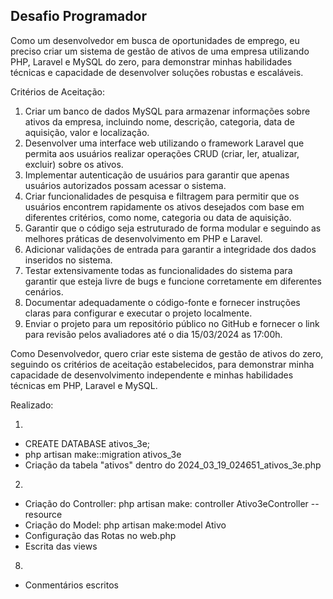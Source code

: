 ## Desafio Programador

Como um desenvolvedor em busca de oportunidades de emprego, eu preciso criar um sistema
de gestão de ativos de uma empresa utilizando PHP, Laravel e MySQL do zero, para
demonstrar minhas habilidades técnicas e capacidade de desenvolver soluções robustas e
escaláveis.

Critérios de Aceitação:
1. Criar um banco de dados MySQL para armazenar informações sobre ativos da
empresa, incluindo nome, descrição, categoria, data de aquisição, valor e localização.
2. Desenvolver uma interface web utilizando o framework Laravel que permita aos
usuários realizar operações CRUD (criar, ler, atualizar, excluir) sobre os ativos.
3. Implementar autenticação de usuários para garantir que apenas usuários autorizados
possam acessar o sistema.
4. Criar funcionalidades de pesquisa e filtragem para permitir que os usuários
encontrem rapidamente os ativos desejados com base em diferentes critérios, como
nome, categoria ou data de aquisição.
5. Garantir que o código seja estruturado de forma modular e seguindo as melhores
práticas de desenvolvimento em PHP e Laravel.
6. Adicionar validações de entrada para garantir a integridade dos dados inseridos no
sistema.
7. Testar extensivamente todas as funcionalidades do sistema para garantir que esteja livre de bugs e funcione corretamente em diferentes cenários.
8. Documentar adequadamente o código-fonte e fornecer instruções claras para
configurar e executar o projeto localmente.
9. Enviar o projeto para um repositório público no GitHub e fornecer o link para revisão pelos avaliadores até o dia 15/03/2024 as 17:00h.

Como Desenvolvedor, quero criar este sistema de gestão de ativos do zero, seguindo os critérios de aceitação estabelecidos, para demonstrar minha capacidade de desenvolvimento independente e minhas habilidades técnicas em PHP, Laravel e MySQL.

Realizado:

1. 
- CREATE DATABASE ativos_3e; 
- php artisan make::migration ativos_3e
- Criação da tabela "ativos" dentro do 2024_03_19_024651_ativos_3e.php

2. 
- Criação do Controller: php artisan make: controller Ativo3eController --resource
- Criação do Model: php artisan make:model Ativo
- Configuração das Rotas no web.php
- Escrita das views

8. 
- Conmentários escritos